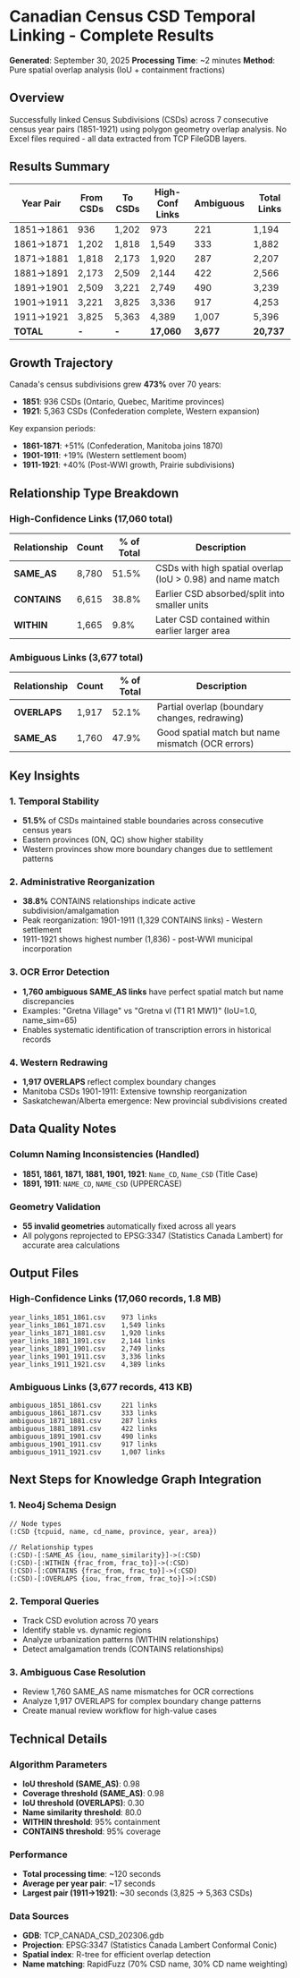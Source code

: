 # Canadian Census CSD Temporal Linking - Complete Results

**Generated**: September 30, 2025
**Processing Time**: ~2 minutes
**Method**: Pure spatial overlap analysis (IoU + containment fractions)

## Overview

Successfully linked Census Subdivisions (CSDs) across 7 consecutive census year pairs (1851-1921) using polygon geometry overlap analysis. No Excel files required - all data extracted from TCP FileGDB layers.

## Results Summary

| Year Pair | From CSDs | To CSDs | High-Conf Links | Ambiguous | Total Links |
|-----------|-----------|---------|-----------------|-----------|-------------|
| 1851→1861 | 936       | 1,202   | 973             | 221       | 1,194       |
| 1861→1871 | 1,202     | 1,818   | 1,549           | 333       | 1,882       |
| 1871→1881 | 1,818     | 2,173   | 1,920           | 287       | 2,207       |
| 1881→1891 | 2,173     | 2,509   | 2,144           | 422       | 2,566       |
| 1891→1901 | 2,509     | 3,221   | 2,749           | 490       | 3,239       |
| 1901→1911 | 3,221     | 3,825   | 3,336           | 917       | 4,253       |
| 1911→1921 | 3,825     | 5,363   | 4,389           | 1,007     | 5,396       |
| **TOTAL** | **-**     | **-**   | **17,060**      | **3,677** | **20,737**  |

## Growth Trajectory

Canada's census subdivisions grew **473%** over 70 years:
- **1851**: 936 CSDs (Ontario, Quebec, Maritime provinces)
- **1921**: 5,363 CSDs (Confederation complete, Western expansion)

Key expansion periods:
- **1861-1871**: +51% (Confederation, Manitoba joins 1870)
- **1901-1911**: +19% (Western settlement boom)
- **1911-1921**: +40% (Post-WWI growth, Prairie subdivisions)

## Relationship Type Breakdown

### High-Confidence Links (17,060 total)

| Relationship | Count  | % of Total | Description |
|--------------|--------|------------|-------------|
| **SAME_AS**  | 8,780  | 51.5%      | CSDs with high spatial overlap (IoU > 0.98) and name match |
| **CONTAINS** | 6,615  | 38.8%      | Earlier CSD absorbed/split into smaller units |
| **WITHIN**   | 1,665  | 9.8%       | Later CSD contained within earlier larger area |

### Ambiguous Links (3,677 total)

| Relationship | Count  | % of Total | Description |
|--------------|--------|------------|-------------|
| **OVERLAPS** | 1,917  | 52.1%      | Partial overlap (boundary changes, redrawing) |
| **SAME_AS**  | 1,760  | 47.9%      | Good spatial match but name mismatch (OCR errors) |

## Key Insights

### 1. Temporal Stability
- **51.5%** of CSDs maintained stable boundaries across consecutive census years
- Eastern provinces (ON, QC) show higher stability
- Western provinces show more boundary changes due to settlement patterns

### 2. Administrative Reorganization
- **38.8%** CONTAINS relationships indicate active subdivision/amalgamation
- Peak reorganization: 1901-1911 (1,329 CONTAINS links) - Western settlement
- 1911-1921 shows highest number (1,836) - post-WWI municipal incorporation

### 3. OCR Error Detection
- **1,760 ambiguous SAME_AS links** have perfect spatial match but name discrepancies
- Examples: "Gretna Village" vs "Gretna vl (T1 R1 MW1)" (IoU=1.0, name_sim=65)
- Enables systematic identification of transcription errors in historical records

### 4. Western Redrawing
- **1,917 OVERLAPS** reflect complex boundary changes
- Manitoba CSDs 1901-1911: Extensive township reorganization
- Saskatchewan/Alberta emergence: New provincial subdivisions created

## Data Quality Notes

### Column Naming Inconsistencies (Handled)
- **1851, 1861, 1871, 1881, 1901, 1921**: `Name_CD`, `Name_CSD` (Title Case)
- **1891, 1911**: `NAME_CD`, `NAME_CSD` (UPPERCASE)

### Geometry Validation
- **55 invalid geometries** automatically fixed across all years
- All polygons reprojected to EPSG:3347 (Statistics Canada Lambert) for accurate area calculations

## Output Files

### High-Confidence Links (17,060 records, 1.8 MB)
```
year_links_1851_1861.csv    973 links
year_links_1861_1871.csv    1,549 links
year_links_1871_1881.csv    1,920 links
year_links_1881_1891.csv    2,144 links
year_links_1891_1901.csv    2,749 links
year_links_1901_1911.csv    3,336 links
year_links_1911_1921.csv    4,389 links
```

### Ambiguous Links (3,677 records, 413 KB)
```
ambiguous_1851_1861.csv     221 links
ambiguous_1861_1871.csv     333 links
ambiguous_1871_1881.csv     287 links
ambiguous_1881_1891.csv     422 links
ambiguous_1891_1901.csv     490 links
ambiguous_1901_1911.csv     917 links
ambiguous_1911_1921.csv     1,007 links
```

## Next Steps for Knowledge Graph Integration

### 1. Neo4j Schema Design
```cypher
// Node types
(:CSD {tcpuid, name, cd_name, province, year, area})

// Relationship types
(:CSD)-[:SAME_AS {iou, name_similarity}]->(:CSD)
(:CSD)-[:WITHIN {frac_from, frac_to}]->(:CSD)
(:CSD)-[:CONTAINS {frac_from, frac_to}]->(:CSD)
(:CSD)-[:OVERLAPS {iou, frac_from, frac_to}]->(:CSD)
```

### 2. Temporal Queries
- Track CSD evolution across 70 years
- Identify stable vs. dynamic regions
- Analyze urbanization patterns (WITHIN relationships)
- Detect amalgamation trends (CONTAINS relationships)

### 3. Ambiguous Case Resolution
- Review 1,760 SAME_AS name mismatches for OCR corrections
- Analyze 1,917 OVERLAPS for complex boundary change patterns
- Create manual review workflow for high-value cases

## Technical Details

### Algorithm Parameters
- **IoU threshold (SAME_AS)**: 0.98
- **Coverage threshold (SAME_AS)**: 0.98
- **IoU threshold (OVERLAPS)**: 0.30
- **Name similarity threshold**: 80.0
- **WITHIN threshold**: 95% containment
- **CONTAINS threshold**: 95% coverage

### Performance
- **Total processing time**: ~120 seconds
- **Average per year pair**: ~17 seconds
- **Largest pair (1911→1921)**: ~30 seconds (3,825 → 5,363 CSDs)

### Data Sources
- **GDB**: TCP_CANADA_CSD_202306.gdb
- **Projection**: EPSG:3347 (Statistics Canada Lambert Conformal Conic)
- **Spatial index**: R-tree for efficient overlap detection
- **Name matching**: RapidFuzz (70% CSD name, 30% CD name weighting)